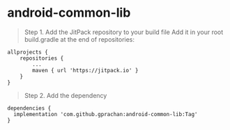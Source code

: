 # android-common-lib
> Step 1. Add the JitPack repository to your build file
Add it in your root build.gradle at the end of repositories:
```
allprojects {
	repositories {
		...
		maven { url 'https://jitpack.io' }
	}
}
  ```
  > Step 2. Add the dependency
  ```
dependencies {
	implementation 'com.github.gprachan:android-common-lib:Tag'
}
  ```

